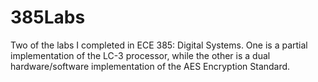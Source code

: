 # 385Labs
Two of the labs I completed in ECE 385: Digital Systems. One is a partial implementation of the LC-3 processor, while the other is a dual hardware/software implementation of the AES Encryption Standard.
